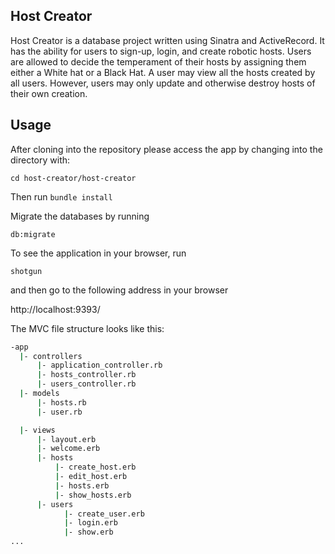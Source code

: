 ## Host Creator

Host Creator is a database project written using Sinatra and ActiveRecord. It has the ability for users to sign-up, login, and create robotic hosts. Users are allowed to decide the temperament of their hosts by assigning them either a White hat or a Black Hat. A user may view all the hosts created by all users. However, users may only update and otherwise destroy hosts of their own creation.

## Usage


After cloning into the repository please access the app by changing into the directory with:

```cd host-creator/host-creator```

Then run
```bundle install```


Migrate the databases by running

```db:migrate```


To see the application in your browser, run

```shotgun```


and then go to the following address in your browser

http://localhost:9393/



The MVC file structure looks like this:

```bash
-app
  |- controllers
      |- application_controller.rb
      |- hosts_controller.rb
      |- users_controller.rb
  |- models
      |- hosts.rb
      |- user.rb

  |- views
      |- layout.erb
      |- welcome.erb
      |- hosts
          |- create_host.erb
          |- edit_host.erb
          |- hosts.erb
          |- show_hosts.erb
      |- users
            |- create_user.erb
            |- login.erb
            |- show.erb
...
```
